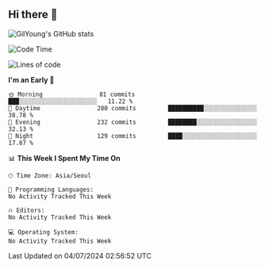 ## Hi there 👋

![GilYoung's GitHub stats](https://github-readme-stats.vercel.app/api?username=supremgy&show_icons=true&hide=stars,issues&theme=swift)

<!--START_SECTION:waka-->
![Code Time](http://img.shields.io/badge/Code%20Time-0%20secs-blue)

![Lines of code](https://img.shields.io/badge/From%20Hello%20World%20I%27ve%20Written-520.6%20thousand%20lines%20of%20code-blue)

**I'm an Early 🐤** 

```text
🌞 Morning                81 commits          ███░░░░░░░░░░░░░░░░░░░░░░   11.22 % 
🌆 Daytime                280 commits         ██████████░░░░░░░░░░░░░░░   38.78 % 
🌃 Evening                232 commits         ████████░░░░░░░░░░░░░░░░░   32.13 % 
🌙 Night                  129 commits         ████░░░░░░░░░░░░░░░░░░░░░   17.87 % 
```


📊 **This Week I Spent My Time On** 

```text
🕑︎ Time Zone: Asia/Seoul

💬 Programming Languages: 
No Activity Tracked This Week

🔥 Editors: 
No Activity Tracked This Week

💻 Operating System: 
No Activity Tracked This Week
```


 Last Updated on 04/07/2024 02:56:52 UTC
<!--END_SECTION:waka-->
